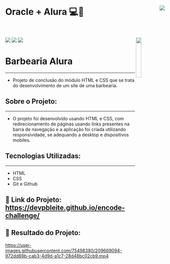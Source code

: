 # Oracle + Alura 💻🤟  <img align="right" src="https://cursos.alura.com.br/assets/images/certificates/new/logo/oracle-one-logo.png"><br><br>
<a href="https://www.linkedin.com/in/pabloleite03/" target="_blank"><img src="https://img.shields.io/badge/-LinkedIn-%230077B5?style=for-the-badge&logo=linkedin&logoColor=white"></a>
<a href = "mailto:devpbleite@gmail.com"> <img src="https://img.shields.io/badge/-Gmail-%23333?style=for-the-badge&logo=gmail&logoColor=white" target="_blank"></a>
<a href="https://discord.com/channels/@PabloL#3331" target="_blank"><img src="https://img.shields.io/badge/Discord-7289DA?style=for-the-badge&logo=discord&logoColor=white" target="_blank"></a>
<img align="right" src="https://github.com/devpbleite/encode-challenge/blob/main/assets/images/badge.png" width="18%">

# Barbearia Alura
___

 -  Projeto de conclusão do módulo HTML e CSS que se trata do desenvolvimento de um site de uma barbearia.

## Sobre o Projeto:
___

  - O projeto foi desenvolvido usando HTML e CSS, com redirecionamento de páginas usando links presentes na barra de navegação e a aplicação foi criada utilizando responsividade, se adequando a desktop e dispositivos mobiles.

## Tecnologias Utilizadas:
___
-	HTML
-	CSS
- Git e Github

## 🔗 Link do Projeto: https://devpbleite.github.io/encode-challenge/

## 📌 Resultado do Projeto:

https://user-images.githubusercontent.com/75498380/209669094-972dd89b-cab3-4d9d-a1c7-28d48bc02cb9.mp4

